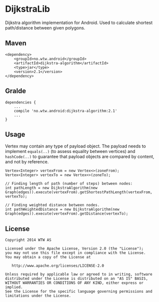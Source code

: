 DijkstraLib
===========

Dijkstra algorithm implementation for Android. Used to calculate shortest path/distance between given polygons.

## Maven
```
<dependency>
    <groupId>no.wtw.android</groupId>
    <artifactId>dijkstra-algorithm</artifactId>
    <type>jar</type>
    <version>2.1</version>
</dependency>
```

## Gralde
```
dependencies {
    ...
    compile 'no.wtw.android:dijkstra-algorithm:2.1'
    ...
}
```

## Usage

Vertex may contain any type of payload object. 
The payload needs to implement ```equals(..)``` (to assess equality between vertices) and ```hashCode(..)``` to guarantee that payload objects are compared by content, and not by reference. 

```
Vertex<Integer> vertexFrom = new Vertex<>(zoneFrom);
Vertex<Integer> vertexTo = new Vertex<>(zoneTo);

// Finding length of path (number of steps) between nodes: 
int pathLength = new DijkstraAlgorithm(new Graph(edges)).execute(vertexFrom).getShortestPathLength(vertexFrom, vertexTo);

// Finding weighted distance between nodes.
int pathWeightedDistance = new DijkstraAlgorithm(new Graph(edges)).execute(vertexFrom).getDistance(vertexTo);
```

## License

    Copyright 2014 WTW AS

    Licensed under the Apache License, Version 2.0 (the "License");
    you may not use this file except in compliance with the License.
    You may obtain a copy of the License at

       http://www.apache.org/licenses/LICENSE-2.0

    Unless required by applicable law or agreed to in writing, software
    distributed under the License is distributed on an "AS IS" BASIS,
    WITHOUT WARRANTIES OR CONDITIONS OF ANY KIND, either express or implied.
    See the License for the specific language governing permissions and
    limitations under the License.
